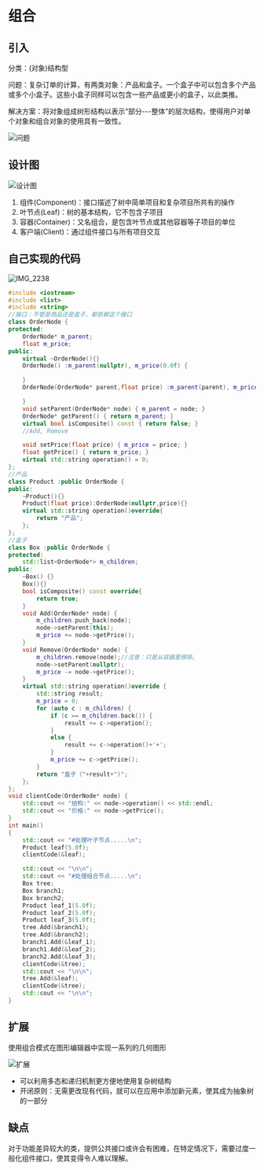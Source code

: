 # 组合

## 引入

分类：(对象)结构型

问题：复杂订单的计算，有两类对象：产品和盒子。一个盒子中可以包含多个产品或多个小盒子。这些小盒子同样可以包含一些产品或更小的盒子，以此类推。

解决方案：将对象组成树形结构以表示“部分---整体”的层次结构，使得用户对单个对象和组合对象的使用具有一致性。

![问题](Composite.assets/问题.png) 

## 设计图

![设计图](Composite.assets/设计图.png) 

1. 组件(Component)：接口描述了树中简单项目和复杂项目所共有的操作
2. 叶节点(Leaf)：树的基本结构，它不包含子项目
3. 容器(Container)：又名组合，是包含叶节点或其他容器等子项目的单位
4. 客户端(Client)：通过组件接口与所有项目交互

## 自己实现的代码

![IMG_2238](Composite.assets/IMG_2238.jpg) 

```c++
#include <iostream>
#include <list>
#include <string>
//接口：不管是商品还是盒子，都依赖这个接口
class OrderNode {
protected:
    OrderNode* m_parent;
    float m_price;
public:
    virtual ~OrderNode(){}
    OrderNode() :m_parent(nullptr), m_price(0.0f) {

    }
    OrderNode(OrderNode* parent,float price) :m_parent(parent), m_price(price) {

    }
    void setParent(OrderNode* node) { m_parent = node; }
    OrderNode* getParent() { return m_parent; }
    virtual bool isComposite() const { return false; }
    //Add, Remove

    void setPrice(float price) { m_price = price; }
    float getPrice() { return m_price; }
    virtual std::string operation() = 0;
};
//产品
class Product :public OrderNode {
public:
    ~Product(){}
    Product(float price):OrderNode(nullptr,price){}
    virtual std::string operation()override{
        return "产品";
    };
};
//盒子
class Box :public OrderNode {
protected:
    std::list<OrderNode*> m_children;
public:
    ~Box() {}
    Box(){}
    bool isComposite() const override{
        return true;
    }
    void Add(OrderNode* node) {
        m_children.push_back(node);
        node->setParent(this);
        m_price += node->getPrice();
    }
    void Remove(OrderNode* node) {
        m_children.remove(node);//注意：只是从容器里移除。
        node->setParent(nullptr);
        m_price -= node->getPrice();
    }
    virtual std::string operation()override {
        std::string result;
        m_price = 0;
        for (auto c : m_children) {
            if (c == m_children.back()) {
                result += c->operation();
            }
            else {
                result += c->operation()+'+';
            }
            m_price += c->getPrice();
        }
        return "盒子（"+result+")";
    };
};
void clientCode(OrderNode* node) {
    std::cout << "结构:" << node->operation() << std::endl;
    std::cout << "价格:" << node->getPrice();
}
int main()
{
    std::cout << "#处理叶子节点.....\n";
    Product leaf(5.0f);
    clientCode(&leaf);

    std::cout << "\n\n";
    std::cout << "#处理组合节点.....\n";
    Box tree;
    Box branch1;
    Box branch2;
    Product leaf_1(5.0f);
    Product leaf_2(5.0f);
    Product leaf_3(5.0f);
    tree.Add(&branch1);
    tree.Add(&branch2);
    branch1.Add(&leaf_1);
    branch1.Add(&leaf_2);
    branch2.Add(&leaf_3);
    clientCode(&tree);
    std::cout << "\n\n";
    tree.Add(&leaf);
    clientCode(&tree);
    std::cout << "\n\n";
}
```

## 扩展

使用组合模式在图形编辑器中实现一系列的几何图形

![扩展](Composite.assets/扩展.png) 

+ 可以利用多态和递归机制更方便地使用复杂树结构
+ 开闭原则：无需更改现有代码，就可以在应用中添加新元素，使其成为抽象树的一部分

## 缺点

对于功能差异较大的类，提供公共接口或许会有困难，在特定情况下，需要过度一般化组件接口，使其变得令人难以理解。

